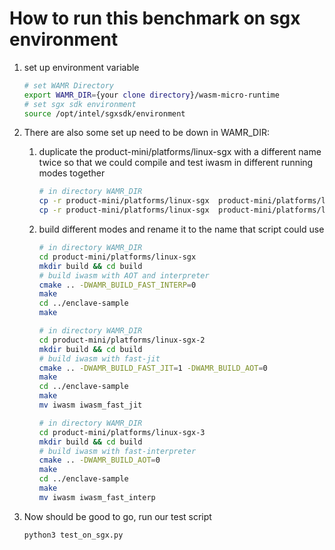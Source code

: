 # How to run this benchmark on sgx environment

1. set up environment variable

   ```sh
   # set WAMR Directory
   export WAMR_DIR={your clone directory}/wasm-micro-runtime
   # set sgx sdk environment
   source /opt/intel/sgxsdk/environment
   ```

2. There are also some set up need to be down in WAMR_DIR:

   1. duplicate the product-mini/platforms/linux-sgx with a different name twice so that we could compile and test iwasm in different running modes together

      ```sh
      # in directory WAMR_DIR
      cp -r product-mini/platforms/linux-sgx  product-mini/platforms/linux-sgx-2 
      cp -r product-mini/platforms/linux-sgx  product-mini/platforms/linux-sgx-3
      ```

   2. build different modes and rename it to the name that script could use

      ```sh
      # in directory WAMR_DIR
      cd product-mini/platforms/linux-sgx
      mkdir build && cd build
      # build iwasm with AOT and interpreter
      cmake .. -DWAMR_BUILD_FAST_INTERP=0
      make
      cd ../enclave-sample
      make 
      ```

      ```sh
      # in directory WAMR_DIR
      cd product-mini/platforms/linux-sgx-2
      mkdir build && cd build
      # build iwasm with fast-jit
      cmake .. -DWAMR_BUILD_FAST_JIT=1 -DWAMR_BUILD_AOT=0
      make
      cd ../enclave-sample
      make 
      mv iwasm iwasm_fast_jit
      ```

      ```sh
      # in directory WAMR_DIR
      cd product-mini/platforms/linux-sgx-3
      mkdir build && cd build
      # build iwasm with fast-interpreter
      cmake .. -DWAMR_BUILD_AOT=0
      make
      cd ../enclave-sample
      make 
      mv iwasm iwasm_fast_interp
      ```

3. Now should be good to go, run our test script
  
   ```sh
   python3 test_on_sgx.py
   ```
